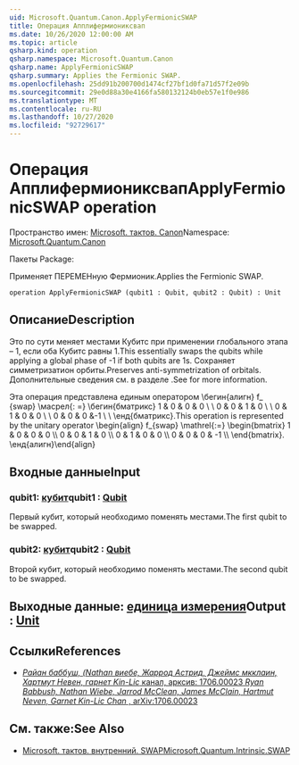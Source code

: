```yaml
---
uid: Microsoft.Quantum.Canon.ApplyFermionicSWAP
title: Операция Апплифермиониксвап
ms.date: 10/26/2020 12:00:00 AM
ms.topic: article
qsharp.kind: operation
qsharp.namespace: Microsoft.Quantum.Canon
qsharp.name: ApplyFermionicSWAP
qsharp.summary: Applies the Fermionic SWAP.
ms.openlocfilehash: 25dd91b200700d1474cf27bf1d0fa71d57f2e09b
ms.sourcegitcommit: 29e0d88a30e4166fa580132124b0eb57e1f0e986
ms.translationtype: MT
ms.contentlocale: ru-RU
ms.lasthandoff: 10/27/2020
ms.locfileid: "92729617"
---
```

# <a name="applyfermionicswap-operation"></a><span data-ttu-id="151f2-102">Операция Апплифермиониксвап</span><span class="sxs-lookup"><span data-stu-id="151f2-102">ApplyFermionicSWAP operation</span></span>

<span data-ttu-id="151f2-103">Пространство имен: [Microsoft. тактов. Canon](xref:Microsoft.Quantum.Canon)</span><span class="sxs-lookup"><span data-stu-id="151f2-103">Namespace: [Microsoft.Quantum.Canon](xref:Microsoft.Quantum.Canon)</span></span>

<span data-ttu-id="151f2-104">Пакеты [](https://nuget.org/packages/)</span><span class="sxs-lookup"><span data-stu-id="151f2-104">Package: [](https://nuget.org/packages/)</span></span>


<span data-ttu-id="151f2-105">Применяет ПЕРЕМЕНную Фермионик.</span><span class="sxs-lookup"><span data-stu-id="151f2-105">Applies the Fermionic SWAP.</span></span>

```qsharp
operation ApplyFermionicSWAP (qubit1 : Qubit, qubit2 : Qubit) : Unit
```


## <a name="description"></a><span data-ttu-id="151f2-106">Описание</span><span class="sxs-lookup"><span data-stu-id="151f2-106">Description</span></span>

<span data-ttu-id="151f2-107">Это по сути меняет местами Кубитс при применении глобального этапа – 1, если оба Кубитс равны 1.</span><span class="sxs-lookup"><span data-stu-id="151f2-107">This essentially swaps the qubits while applying a global phase of -1 if both qubits are 1s.</span></span> <span data-ttu-id="151f2-108">Сохраняет симметризатион орбиты.</span><span class="sxs-lookup"><span data-stu-id="151f2-108">Preserves anti-symmetrization of orbitals.</span></span>
<span data-ttu-id="151f2-109">Дополнительные сведения см. в разделе .</span><span class="sxs-lookup"><span data-stu-id="151f2-109">See  for more information.</span></span>

<span data-ttu-id="151f2-110">Эта операция представлена единым оператором \бегин{алигн} f_ {swap} \масрел{: =} \бегин{бматрикс} 1 & 0 & 0 & 0 \\ \\ 0 & 0 & 1 & 0 \\ \\ 0 & 1 & 0 & 0 \\ \\ 0 & 0 & 0 &-1 \\ \\ \енд{бматрикс}.</span><span class="sxs-lookup"><span data-stu-id="151f2-110">This operation is represented by the unitary operator \begin{align} f_{swap} \mathrel{:=} \begin{bmatrix} 1 & 0 & 0 & 0 \\\\ 0 & 0 & 1 & 0 \\\\ 0 & 1 & 0 & 0 \\\\ 0 & 0 & 0 & -1 \\\\ \end{bmatrix}.</span></span>
<span data-ttu-id="151f2-111">\енд{алигн}</span><span class="sxs-lookup"><span data-stu-id="151f2-111">\end{align}</span></span>

## <a name="input"></a><span data-ttu-id="151f2-112">Входные данные</span><span class="sxs-lookup"><span data-stu-id="151f2-112">Input</span></span>

### <a name="qubit1--qubit"></a><span data-ttu-id="151f2-113">qubit1: [кубит](xref:microsoft.quantum.lang-ref.qubit)</span><span class="sxs-lookup"><span data-stu-id="151f2-113">qubit1 : [Qubit](xref:microsoft.quantum.lang-ref.qubit)</span></span>

<span data-ttu-id="151f2-114">Первый кубит, который необходимо поменять местами.</span><span class="sxs-lookup"><span data-stu-id="151f2-114">The first qubit to be swapped.</span></span>


### <a name="qubit2--qubit"></a><span data-ttu-id="151f2-115">qubit2: [кубит](xref:microsoft.quantum.lang-ref.qubit)</span><span class="sxs-lookup"><span data-stu-id="151f2-115">qubit2 : [Qubit](xref:microsoft.quantum.lang-ref.qubit)</span></span>

<span data-ttu-id="151f2-116">Второй кубит, который необходимо поменять местами.</span><span class="sxs-lookup"><span data-stu-id="151f2-116">The second qubit to be swapped.</span></span>



## <a name="output--unit"></a><span data-ttu-id="151f2-117">Выходные данные: [единица измерения](xref:microsoft.quantum.lang-ref.unit)</span><span class="sxs-lookup"><span data-stu-id="151f2-117">Output : [Unit](xref:microsoft.quantum.lang-ref.unit)</span></span>



## <a name="references"></a><span data-ttu-id="151f2-118">Ссылки</span><span class="sxs-lookup"><span data-stu-id="151f2-118">References</span></span>

- [<span data-ttu-id="151f2-119">*Райан баббуш, (Nathan виебе, Жаррод Астрид, Джеймс мкклаин, Хартмут Невен, гарнет Kin-Lic* канал, арксив: 1706.00023</span><span class="sxs-lookup"><span data-stu-id="151f2-119"> *Ryan Babbush, Nathan Wiebe, Jarrod McClean, James McClain, Hartmut Neven, Garnet Kin-Lic Chan* , arXiv:1706.00023 </span></span>](https://arxiv.org/pdf/1706.00023.pdf)

## <a name="see-also"></a><span data-ttu-id="151f2-120">См. также:</span><span class="sxs-lookup"><span data-stu-id="151f2-120">See Also</span></span>

- [<span data-ttu-id="151f2-121">Microsoft. тактов. внутренний. SWAP</span><span class="sxs-lookup"><span data-stu-id="151f2-121">Microsoft.Quantum.Intrinsic.SWAP</span></span>](xref:Microsoft.Quantum.Intrinsic.SWAP)